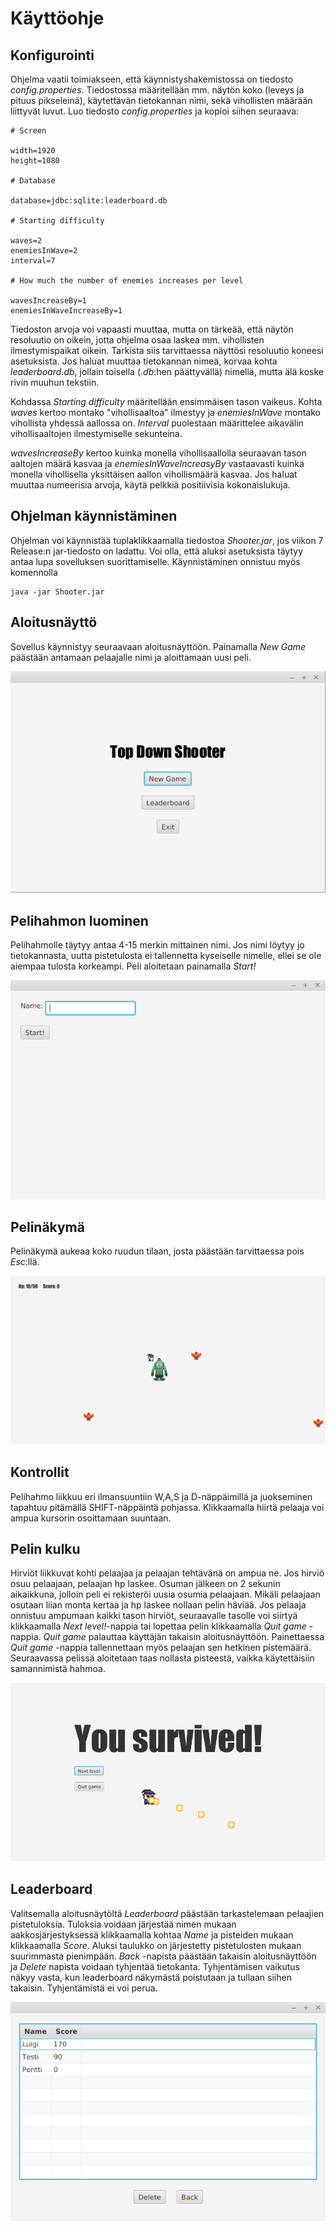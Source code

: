 # Käyttöohje
## Konfigurointi
Ohjelma vaatii toimiakseen, että käynnistyshakemistossa on tiedosto _config.properties_. Tiedostossa määritellään mm. näytön koko (leveys ja pituus pikseleinä), käytettävän tietokannan nimi, sekä vihollisten määrään liittyvät luvut. Luo tiedosto _config.properties_ ja kopioi siihen seuraava: 
```
# Screen

width=1920
height=1080

# Database

database=jdbc:sqlite:leaderboard.db

# Starting difficulty

waves=2
enemiesInWave=2
interval=7

# How much the number of enemies increases per level

wavesIncreaseBy=1
enemiesInWaveIncreaseBy=1
```
Tiedoston arvoja voi vapaasti muuttaa, mutta on tärkeää, että näytön resoluutio on oikein, jotta ohjelma osaa laskea mm. vihollisten ilmestymispaikat oikein. Tarkista siis tarvittaessa näyttösi resoluutio koneesi asetuksista. Jos haluat muuttaa tietokannan nimeä, korvaa kohta _leaderboard.db_, jollain toisella (_.db_:hen päättyvällä) nimellä, mutta älä koske rivin muuhun tekstiin. 

Kohdassa _Starting difficulty_ määritellään ensimmäisen tason vaikeus. Kohta _waves_ kertoo montako "vihollisaaltoa" ilmestyy ja _enemiesInWave_ montako vihollista yhdessä aallossa on. _Interval_ puolestaan määrittelee aikavälin vihollisaaltojen ilmestymiselle sekunteina. 

_wavesIncreaseBy_ kertoo kuinka monella vihollisaallolla seuraavan tason aaltojen määrä kasvaa ja _enemiesInWaveIncreasyBy_ vastaavasti kuinka monella vihollisella yksittäisen aallon vihollismäärä kasvaa. Jos haluat muuttaa numeerisia arvoja, käytä pelkkiä positiivisia kokonaislukuja. 


## Ohjelman käynnistäminen
Ohjelman voi käynnistää tuplaklikkaamalla tiedostoa _Shooter.jar_, jos viikon 7 Release:n jar-tiedosto on ladattu. Voi olla, että aluksi asetuksista täytyy antaa lupa sovelluksen suorittamiselle. Käynnistäminen onnistuu myös komennolla
```
java -jar Shooter.jar
```
## Aloitusnäyttö
Sovellus käynnistyy seuraavaan aloitusnäyttöön. Painamalla _New Game_ päästään antamaan pelaajalle nimi ja aloittamaan uusi peli.

<img src="https://github.com/chipfrog/ot-harjoitustyo/blob/master/shooter/dokumentaatio/kuvat/mainmenu.png">

## Pelihahmon luominen
Pelihahmolle täytyy antaa 4-15 merkin mittainen nimi. Jos nimi löytyy jo tietokannasta, uutta pistetulosta ei tallennetta kyseiselle nimelle, ellei se ole aiempaa tulosta korkeampi. Peli aloitetaan painamalla _Start!_

<img src="https://github.com/chipfrog/ot-harjoitustyo/blob/master/shooter/dokumentaatio/kuvat/newgame.png">

## Pelinäkymä
Pelinäkymä aukeaa koko ruudun tilaan, josta päästään tarvittaessa pois _Esc_:llä. 

<img src="https://github.com/chipfrog/ot-harjoitustyo/blob/master/shooter/dokumentaatio/kuvat/gameplay.png">

## Kontrollit
Pelihahmo liikkuu eri ilmansuuntiin W,A,S ja D-näppäimillä ja juokseminen tapahtuu
pitämällä SHIFT-näppäintä pohjassa. Klikkaamalla hiirtä pelaaja voi ampua kursorin osoittamaan suuntaan.  

## Pelin kulku
Hirviöt liikkuvat kohti pelaajaa ja pelaajan tehtävänä on ampua ne. Jos hirviö osuu pelaajaan, pelaajan hp laskee. Osuman jälkeen on 2 sekunin aikaikkuna, jolloin peli ei rekisteröi uusia osumia pelaajaan. Mikäli pelaajaan osutaan liian monta kertaa ja hp laskee nollaan pelin häviää. Jos pelaaja onnistuu ampumaan kaikki tason hirviöt, seuraavalle tasolle voi siirtyä klikkaamalla _Next level!_-nappia tai lopettaa pelin klikkaamalla _Quit game_ -nappia. _Quit game_ palauttaa käyttäjän takaisin aloitusnäyttöön. Painettaessa _Quit game_ -nappia tallennettaan myös pelaajan sen hetkinen pistemäärä. Seuraavassa pelissä aloitetaan taas nollasta pisteestä, vaikka käytettäisiin samannimistä hahmoa.

<img src="https://github.com/chipfrog/ot-harjoitustyo/blob/master/shooter/dokumentaatio/kuvat/nextlevel.png">

## Leaderboard
Valitsemalla aloitusnäytöltä _Leaderboard_ päästään tarkastelemaan pelaajien pistetuloksia. Tuloksia voidaan järjestää nimen mukaan aakkosjärjestyksessä klikkaamalla kohtaa _Name_ ja pisteiden mukaan klikkaamalla _Score_. Aluksi taulukko on järjestetty pistetulosten mukaan suurimmasta pienimpään. _Back_ -napista päästään takaisin aloitusnäyttöön ja _Delete_ napista voidaan tyhjentää tietokanta. Tyhjentämisen vaikutus näkyy vasta, kun leaderboard näkymästä poistutaan ja tullaan siihen takaisin. Tyhjentämistä ei voi perua. 

<img src="https://github.com/chipfrog/ot-harjoitustyo/blob/master/shooter/dokumentaatio/kuvat/leaderboard.png">
